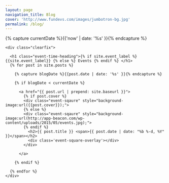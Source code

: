 ```yaml
---
layout: page
navigation_title: Blog
cover: 'http://www.fundevs.com/images/jumbotron-bg.jpg'
permalink: /blog/
---
```



<div class="home">
    {% capture currentDate %}{{'now' | date: '%s' }}{% endcapture %}

    <div class="clearfix">

      <h1 class="event-time-heading">{% if site.event_label %} {{site.event_label}} {% else %} Events {% endif %} </h1>
      {% for post in site.posts %}

        {% capture blogDate %}{{post.date | date: '%s' }}{% endcapture %}

        {% if blogDate < currentDate %}

          <a href="{{ post.url | prepend: site.baseurl }}">
            {% if post.cover %}
            <div class="event-sqaure" style="background-image:url({{post.cover}});">
            {% else %}
            <div class="event-sqaure" style="background-image:url(http://app-beacon.com/wp-content/uploads/2015/05/events.jpg);">
            {% endif %}
              <h2>{{ post.title }} <span>{{ post.date | date: "%b %-d, %Y" }}</span></h2>
              <div class='event-square-overlay'></div>
            </div>
            
          </a>

        {% endif %}

      {% endfor %}
    </div>

</div>
